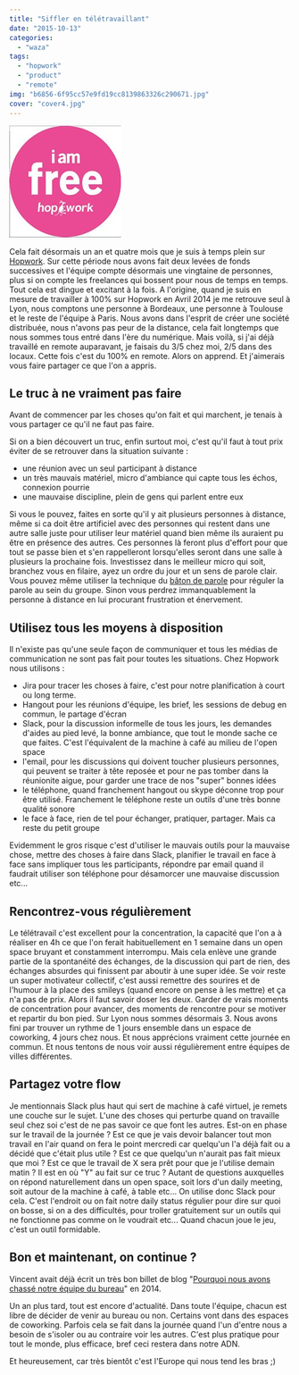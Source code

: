 ```yaml
---
title: "Siffler en télétravaillant"
date: "2015-10-13"
categories: 
  - "waza"
tags: 
  - "hopwork"
  - "product"
  - "remote"
img: "b6856-6f95cc57e9fd19cc8139863326c290671.jpg"
cover: "cover4.jpg"
---
```


[![6f95cc57e9fd19cc8139863326c29067[1]](/images/b6856-6f95cc57e9fd19cc8139863326c290671.jpg)](http://eventuallycoding.com/wp-content/uploads/2015/10/b6856-6f95cc57e9fd19cc8139863326c290671.jpg)

Cela fait désormais un an et quatre mois que je suis à temps plein sur [Hopwork](http://www.hopwork.fr). Sur cette période nous avons fait deux levées de fonds successives et l'équipe compte désormais une vingtaine de personnes, plus si on compte les freelances qui bossent pour nous de temps en temps. Tout cela est dingue et excitant à la fois. A l'origine, quand je suis en mesure de travailler à 100% sur Hopwork en Avril 2014 je me retrouve seul à Lyon, nous comptons une personne à Bordeaux, une personne à Toulouse et le reste de l'équipe à Paris. Nous avons dans l'esprit de créer une société distribuée, nous n'avons pas peur de la distance, cela fait longtemps que nous sommes tous entré dans l'ère du numérique. Mais voilà, si j'ai déjà travaillé en remote auparavant, je faisais du 3/5 chez moi, 2/5 dans des locaux. Cette fois c'est du 100% en remote. Alors on apprend. Et j'aimerais vous faire partager ce que l'on a appris.

## Le truc à ne vraiment pas faire

Avant de commencer par les choses qu'on fait et qui marchent, je tenais à vous partager ce qu'il ne faut pas faire.

Si on a bien découvert un truc, enfin surtout moi, c'est qu'il faut à tout prix éviter de se retrouver dans la situation suivante :

- une réunion avec un seul participant à distance
- un très mauvais matériel, micro d'ambiance qui capte tous les échos, connexion pourrie
- une mauvaise discipline, plein de gens qui parlent entre eux

Si vous le pouvez, faites en sorte qu'il y ait plusieurs personnes à distance, même si ca doit être artificiel avec des personnes qui restent dans une autre salle juste pour utiliser leur matériel quand bien même ils auraient pu être en présence des autres. Ces personnes là feront plus d'effort pour que tout se passe bien et s'en rappelleront lorsqu'elles seront dans une salle à plusieurs la prochaine fois. Investissez dans le meilleur micro qui soit, branchez vous en filaire, ayez un ordre du jour et un sens de parole clair. Vous pouvez même utiliser la technique du [bâton de parole](https://fr.wikipedia.org/wiki/B%C3%A2ton_de_parole) pour réguler la parole au sein du groupe. Sinon vous perdrez immanquablement la personne à distance en lui procurant frustration et énervement.

## Utilisez tous les moyens à disposition

Il n'existe pas qu'une seule façon de communiquer et tous les médias de communication ne sont pas fait pour toutes les situations. Chez Hopwork nous utilisons :

- Jira pour tracer les choses à faire, c'est pour notre planification à court ou long terme.
- Hangout pour les réunions d'équipe, les brief, les sessions de debug en commun, le partage d'écran
- Slack, pour la discussion informelle de tous les jours, les demandes d'aides au pied levé, la bonne ambiance, que tout le monde sache ce que faites. C'est l'équivalent de la machine à café au milieu de l'open space
- l'email, pour les discussions qui doivent toucher plusieurs personnes, qui peuvent se traiter à tête reposée et pour ne pas tomber dans la réunionite aigue, pour garder une trace de nos "super" bonnes idées
- le téléphone, quand franchement hangout ou skype déconne trop pour être utilisé. Franchement le téléphone reste un outils d'une très bonne qualité sonore
- le face à face, rien de tel pour échanger, pratiquer, partager. Mais ca reste du petit groupe

Evidemment le gros risque c'est d'utiliser le mauvais outils pour la mauvaise chose, mettre des choses à faire dans Slack, planifier le travail en face à face sans impliquer tous les participants, répondre par email quand il faudrait utiliser son téléphone pour désamorcer une mauvaise discussion etc...

## Rencontrez-vous régulièrement

Le télétravail c'est excellent pour la concentration, la capacité que l'on a à réaliser en 4h ce que l'on ferait habituellement en 1 semaine dans un open space bruyant et constamment interrompu. Mais cela enlève une grande partie de la spontanéité des échanges, de la discussion qui part de rien, des échanges absurdes qui finissent par aboutir à une super idée. Se voir reste un super motivateur collectif, c'est aussi remettre des sourires et de l'humour à la place des smileys (quand encore on pense à les mettre) et ça n'a pas de prix. Alors il faut savoir doser les deux. Garder de vrais moments de concentration pour avancer, des moments de rencontre pour se motiver et repartir du bon pied. Sur Lyon nous sommes désormais 3. Nous avons fini par trouver un rythme de 1 jours ensemble dans un espace de coworking, 4 jours chez nous. Et nous apprécions vraiment cette journée en commun. Et nous tentons de nous voir aussi régulièrement entre équipes de villes différentes.

## Partagez votre flow

Je mentionnais Slack plus haut qui sert de machine à café virtuel, je remets une couche sur le sujet. L'une des choses qui perturbe quand on travaille seul chez soi c'est de ne pas savoir ce que font les autres. Est-on en phase sur le travail de la journée ? Est ce que je vais devoir balancer tout mon travail en l'air quand on fera le point mercredi car quelqu'un l'a déjà fait ou a décidé que c'était plus utile ? Est ce que quelqu'un n'aurait pas fait mieux que moi ? Est ce que le travail de X sera prêt pour que je l'utilise demain matin ? Il est en où "Y" au fait sur ce truc ? Autant de questions auxquelles on répond naturellement dans un open space, soit lors d'un daily meeting, soit autour de la machine à café, à table etc... On utilise donc Slack pour cela. C'est l'endroit ou on fait notre daily status régulier pour dire sur quoi on bosse, si on a des difficultés, pour troller gratuitement sur un outils qui ne fonctionne pas comme on le voudrait etc... Quand chacun joue le jeu, c'est un outil formidable.

## Bon et maintenant, on continue ?

Vincent avait déjà écrit un très bon billet de blog "[Pourquoi nous avons chassé notre équipe du bureau](https://blog.hopwork.fr/pourquoi-nous-avons-chasse-notre-equipe-du-bureau-ou-presque/)" en 2014.

Un an plus tard, tout est encore d'actualité. Dans toute l'équipe, chacun est libre de décider de venir au bureau ou non. Certains vont dans des espaces de coworking. Parfois cela se fait dans la journée quand l'un d'entre nous a besoin de s'isoler ou au contraire voir les autres. C'est plus pratique pour tout le monde, plus efficace, bref ceci restera dans notre ADN.

Et heureusement, car très bientôt c'est l'Europe qui nous tend les bras ;)
